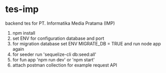 # tes-imp
backend tes for PT. Informatika Media Pratama (IMP)


1. npm install
2. set ENV for configuration database and port
3. for migration database set ENV MIGRATE_DB = TRUE and run node app again
4. for seeder run 'sequelize-cli db:seed:all' 
5. for fun app 'npm run dev' or 'npm start'
6. attach postman collection for example request API
